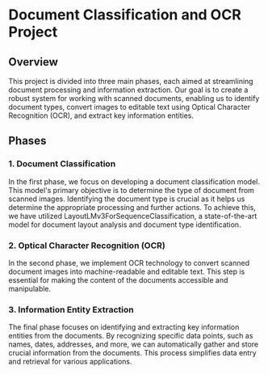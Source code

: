 # Document Classification and OCR Project

## Overview

This project is divided into three main phases, each aimed at streamlining document processing and information extraction. Our goal is to create a robust system for working with scanned documents, enabling us to identify document types, convert images to editable text using Optical Character Recognition (OCR), and extract key information entities.

## Phases

### 1. Document Classification

In the first phase, we focus on developing a document classification model. This model's primary objective is to determine the type of document from scanned images. Identifying the document type is crucial as it helps us determine the appropriate processing and further actions.  To achieve this, we have utilized LayoutLMv3ForSequenceClassification, a state-of-the-art model for document layout analysis and document type identification.

### 2. Optical Character Recognition (OCR)

In the second phase, we implement OCR technology to convert scanned document images into machine-readable and editable text. This step is essential for making the content of the documents accessible and manipulable. 

### 3. Information Entity Extraction

The final phase focuses on identifying and extracting key information entities from the documents. By recognizing specific data points, such as names, dates, addresses, and more, we can automatically gather and store crucial information from the documents. This process simplifies data entry and retrieval for various applications.

